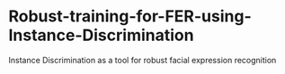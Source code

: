 # Robust-training-for-FER-using-Instance-Discrimination
Instance Discrimination as a tool for robust facial expression recognition
